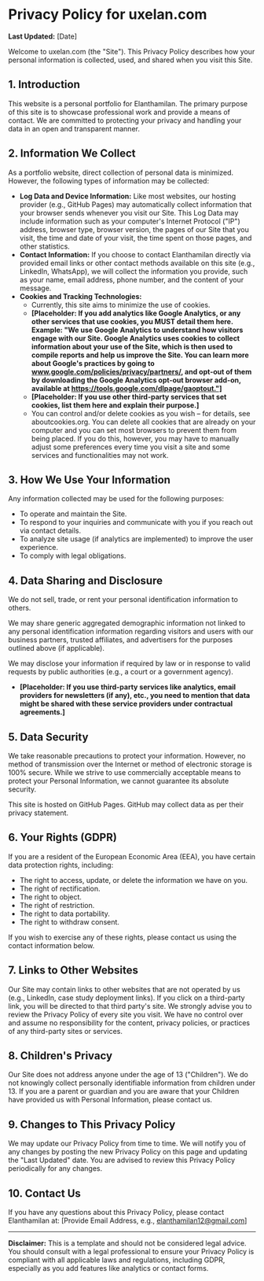 # Privacy Policy for uxelan.com

**Last Updated:** [Date]

Welcome to uxelan.com (the "Site"). This Privacy Policy describes how your personal information is collected, used, and shared when you visit this Site.

## 1. Introduction

This website is a personal portfolio for Elanthamilan. The primary purpose of this site is to showcase professional work and provide a means of contact. We are committed to protecting your privacy and handling your data in an open and transparent manner.

## 2. Information We Collect

As a portfolio website, direct collection of personal data is minimized. However, the following types of information may be collected:

*   **Log Data and Device Information:** Like most websites, our hosting provider (e.g., GitHub Pages) may automatically collect information that your browser sends whenever you visit our Site. This Log Data may include information such as your computer's Internet Protocol ("IP") address, browser type, browser version, the pages of our Site that you visit, the time and date of your visit, the time spent on those pages, and other statistics.
*   **Contact Information:** If you choose to contact Elanthamilan directly via provided email links or other contact methods available on this site (e.g., LinkedIn, WhatsApp), we will collect the information you provide, such as your name, email address, phone number, and the content of your message.
*   **Cookies and Tracking Technologies:**
    *   Currently, this site aims to minimize the use of cookies.
    *   **[Placeholder: If you add analytics like Google Analytics, or any other services that use cookies, you MUST detail them here. Example: "We use Google Analytics to understand how visitors engage with our Site. Google Analytics uses cookies to collect information about your use of the Site, which is then used to compile reports and help us improve the Site. You can learn more about Google's practices by going to www.google.com/policies/privacy/partners/, and opt-out of them by downloading the Google Analytics opt-out browser add-on, available at https://tools.google.com/dlpage/gaoptout."]**
    *   **[Placeholder: If you use other third-party services that set cookies, list them here and explain their purpose.]**
    *   You can control and/or delete cookies as you wish – for details, see aboutcookies.org. You can delete all cookies that are already on your computer and you can set most browsers to prevent them from being placed. If you do this, however, you may have to manually adjust some preferences every time you visit a site and some services and functionalities may not work.

## 3. How We Use Your Information

Any information collected may be used for the following purposes:

*   To operate and maintain the Site.
*   To respond to your inquiries and communicate with you if you reach out via contact details.
*   To analyze site usage (if analytics are implemented) to improve the user experience.
*   To comply with legal obligations.

## 4. Data Sharing and Disclosure

We do not sell, trade, or rent your personal identification information to others.

We may share generic aggregated demographic information not linked to any personal identification information regarding visitors and users with our business partners, trusted affiliates, and advertisers for the purposes outlined above (if applicable).

We may disclose your information if required by law or in response to valid requests by public authorities (e.g., a court or a government agency).

*   **[Placeholder: If you use third-party services like analytics, email providers for newsletters (if any), etc., you need to mention that data might be shared with these service providers under contractual agreements.]**

## 5. Data Security

We take reasonable precautions to protect your information. However, no method of transmission over the Internet or method of electronic storage is 100% secure. While we strive to use commercially acceptable means to protect your Personal Information, we cannot guarantee its absolute security.

This site is hosted on GitHub Pages. GitHub may collect data as per their privacy statement.

## 6. Your Rights (GDPR)

If you are a resident of the European Economic Area (EEA), you have certain data protection rights, including:

*   The right to access, update, or delete the information we have on you.
*   The right of rectification.
*   The right to object.
*   The right of restriction.
*   The right to data portability.
*   The right to withdraw consent.

If you wish to exercise any of these rights, please contact us using the contact information below.

## 7. Links to Other Websites

Our Site may contain links to other websites that are not operated by us (e.g., LinkedIn, case study deployment links). If you click on a third-party link, you will be directed to that third party's site. We strongly advise you to review the Privacy Policy of every site you visit. We have no control over and assume no responsibility for the content, privacy policies, or practices of any third-party sites or services.

## 8. Children's Privacy

Our Site does not address anyone under the age of 13 ("Children"). We do not knowingly collect personally identifiable information from children under 13. If you are a parent or guardian and you are aware that your Children have provided us with Personal Information, please contact us.

## 9. Changes to This Privacy Policy

We may update our Privacy Policy from time to time. We will notify you of any changes by posting the new Privacy Policy on this page and updating the "Last Updated" date. You are advised to review this Privacy Policy periodically for any changes.

## 10. Contact Us

If you have any questions about this Privacy Policy, please contact Elanthamilan at:
[Provide Email Address, e.g., elanthamilan12@gmail.com]

---

**Disclaimer:** This is a template and should not be considered legal advice. You should consult with a legal professional to ensure your Privacy Policy is compliant with all applicable laws and regulations, including GDPR, especially as you add features like analytics or contact forms.
